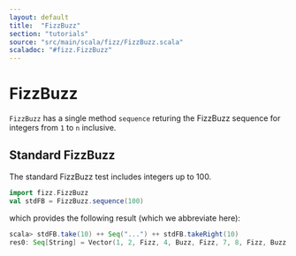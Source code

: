```yaml
---
layout: default
title:  "FizzBuzz"
section: "tutorials"
source: "src/main/scala/fizz/FizzBuzz.scala"
scaladoc: "#fizz.FizzBuzz"
---
```

# FizzBuzz

`FizzBuzz` has a single method `sequence` returing the FizzBuzz sequence for integers from `1` to `n` inclusive.

## Standard FizzBuzz

The standard FizzBuzz test includes integers up to 100.

```scala
import fizz.FizzBuzz
val stdFB = FizzBuzz.sequence(100)
```

which provides the following result (which we abbreviate here):

```scala
scala> stdFB.take(10) ++ Seq("...") ++ stdFB.takeRight(10)
res0: Seq[String] = Vector(1, 2, Fizz, 4, Buzz, Fizz, 7, 8, Fizz, Buzz, ..., 91, 92, Fizz, 94, Buzz, Fizz, 97, 98, Fizz, Buzz)
```
